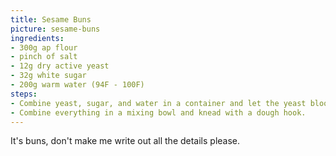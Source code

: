 ```yaml
---
title: Sesame Buns
picture: sesame-buns
ingredients:
- 300g ap flour
- pinch of salt
- 12g dry active yeast
- 32g white sugar
- 200g warm water (94F - 100F)
steps:
- Combine yeast, sugar, and water in a container and let the yeast bloom.
- Combine everything in a mixing bowl and knead with a dough hook.
---
```


It's buns, don't make me write out all the details please.
